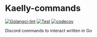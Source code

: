 # Kaelly-commands

[![Golangci-lint](https://github.com/kaellybot/kaelly-commands/actions/workflows/golangci-lint.yml/badge.svg)](https://github.com/kaellybot/kaelly-commands/actions/workflows/golangci-lint.yml)
[![Test](https://github.com/kaellybot/kaelly-commands/actions/workflows/test.yml/badge.svg)](https://github.com/kaellybot/kaelly-commands/actions/workflows/test.yml)
[![codecov](https://codecov.io/gh/kaellybot/kaelly-commands/branch/main/graph/badge.svg)](https://codecov.io/gh/kaellybot/kaelly-commands) 

Discord commands to interact written in Go 
